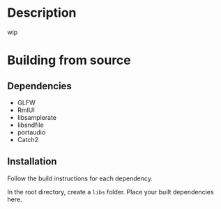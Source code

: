 # Description
wip

# Building from source

## Dependencies
- GLFW
- RmlUI
- libsamplerate
- libsndfile
- portaudio
- Catch2

## Installation
Follow the build instructions for each dependency.

In the root directory, create a `libs` folder. Place your built dependencies here.

